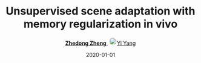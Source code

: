 ---
title: "Unsupervised scene adaptation with memory regularization in vivo"
collection: publications
permalink: /publication/Unsuperv2020
date: 2020-01-01
doi: 
keywords: domain adaptation,
venue: 'IJCAI'
paperurl: 'https://zdzheng.xyz/files/ijcai20.pdf'
code: 'https://github.com/layumi/Seg_Uncertainty'
author: '<strong><a href="https://zdzheng.xyz/authors/Zhedong-Zheng" class="author">Zhedong Zheng</a></strong>, <a href="https://zdzheng.xyz/authors/Yi-Yang" class="author"> <img src="https://zdzheng.xyz/files/yi-yang.jpeg" alt="Yi-Yang" style="border-radius: 50%; height:20px; width:20px">Yi Yang</a>'
sqlauthor: '{"@type": "Person","name": "Zhedong Zheng"}, {"@type": "Person","name": Yi Yang"}'
citation: ' Zhedong Zheng,  Yi Yang, &quot;Unsupervised scene adaptation with memory regularization in vivo.&quot; IJCAI, 2020.'
pub_year: '2020'
bib: >
    @inproceedings{zheng2019unsupervised,<br>author = "Zheng, Zhedong and Yang, Yi",<br>title = "Unsupervised scene adaptation with memory regularization in vivo",<br>booktitle = "IJCAI",<br>code = "https://github.com/layumi/Seg\_Uncertainty",<br>url = "https://zdzheng.xyz/files/ijcai20.pdf",<br>year = "2020"
    }

---